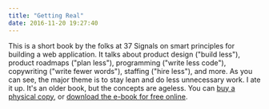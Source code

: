 ```yaml
---
title: "Getting Real"
date: 2016-11-20 19:27:40
---
```


This is a short book by the folks at 37 Signals on smart principles for building a web application. It talks about product design ("build less"), product roadmaps ("plan less"), programming ("write less code"), copywriting ("write fewer words"), staffing ("hire less"), and more. As you can see, the major theme is to stay lean and do less unnecessary work. I ate it up. It's an older book, but the concepts are ageless. You can [buy a physical copy][1], or [download the e-book for free online][2].

 [1]: https://www.amazon.com/Getting-Real-Smarter-Successful-Application/dp/0578012812
 [2]: https://gettingreal.37signals.com/
